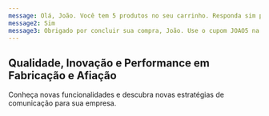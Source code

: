 ```yaml
---
message: Olá, João. Você tem 5 produtos no seu carrinho. Responda sim para validar o cupom JOAO10 e ganhe 10% de desconto nesta compra.
message2: Sim
message3: Obrigado por concluir sua compra, João. Use o cupom JOAO5 na sua próxima compra e ganhe 5% de desconto.
---
```


## Qualidade, Inovação e Performance em Fabricação e Afiação

Conheça novas funcionalidades e descubra novas estratégias de comunicação para sua empresa.

